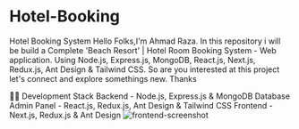 # Hotel-Booking
Hotel Booking System
Hello Folks,I'm Ahmad Raza. In this repository i will be build a Complete 'Beach Resort' | Hotel Room Booking System - Web application. Using Node.js, Express.js,  MongoDB, React.js, Next.js, Redux.js, Ant Design & Tailwind CSS. So are you interested at this project let's connect and explore somethings new. Thanks

🧑‍💻 Development Stack
Backend - Node.js, Express.js & MongoDB Database
Admin Panel - React.js, Redux.js, Ant Design & Tailwind CSS
Frontend - Next.js, Redux.js & Ant Design
![frontend-screenshot](https://github.com/ahmadrzaa/Hotel-Booking/assets/43694428/bc29b28d-3dce-4605-8128-4cba6bca6399)
